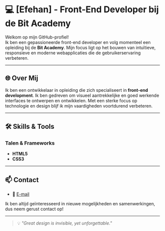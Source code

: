 # 💻 [Efehan] - Front-End Developer bij de Bit Academy

Welkom op mijn GitHub-profiel!  
Ik ben een gepassioneerde front-end developer en volg momenteel een opleiding bij de **Bit Academy**. Mijn focus ligt op het bouwen van intuïtieve, responsieve en moderne webapplicaties die de gebruikerservaring verbeteren.

---

## 🌐 Over Mij

Ik ben een ontwikkelaar in opleiding die zich specialiseert in **front-end development**. Ik ben gedreven om visueel aantrekkelijke en goed werkende interfaces te ontwerpen en ontwikkelen. Met een sterke focus op technologie en design blijf ik mijn vaardigheden voortdurend verbeteren.

---

## 🛠️ Skills & Tools

### Talen & Frameworks
- **HTML5**
- **CSS3**
  
---


## 📫 Contact

- 📧 [E-mail](gisik5459@gmail.com)

Ik ben altijd geïnteresseerd in nieuwe mogelijkheden en samenwerkingen, dus neem gerust contact op!

---

> 💡 *"Great design is invisible, yet unforgettable."*
